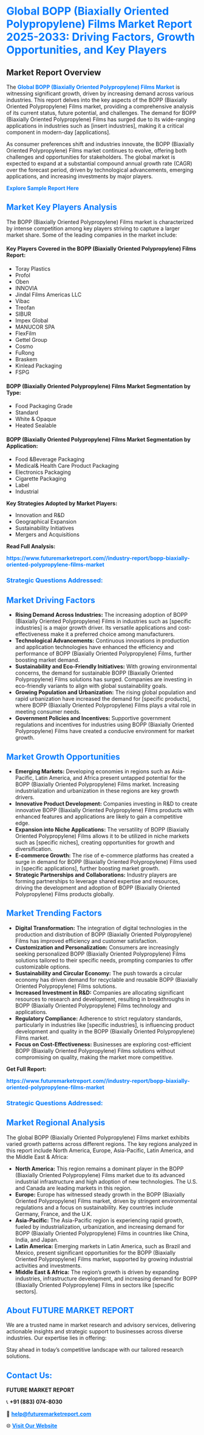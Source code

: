 <h1 style="color: #007BFF;">Global BOPP (Biaxially Oriented Polypropylene) Films Market Report 2025-2033: Driving Factors, Growth Opportunities, and Key Players</h1>

<section id="overview">
<h2>Market Report Overview</h2>
<p>The <a href="https://www.futuremarketreport.com//industry-report/bopp-biaxially-oriented-polypropylene-films-market" style="color: #007BFF; text-decoration: none;"><strong>Global BOPP (Biaxially Oriented Polypropylene) Films Market</strong></a> is witnessing significant growth, driven by increasing demand across various industries. This report delves into the key aspects of the BOPP (Biaxially Oriented Polypropylene) Films market, providing a comprehensive analysis of its current status, future potential, and challenges. The demand for BOPP (Biaxially Oriented Polypropylene) Films has surged due to its wide-ranging applications in industries such as [insert industries], making it a critical component in modern-day [applications].</p>
<p>As consumer preferences shift and industries innovate, the BOPP (Biaxially Oriented Polypropylene) Films market continues to evolve, offering both challenges and opportunities for stakeholders. The global market is expected to expand at a substantial compound annual growth rate (CAGR) over the forecast period, driven by technological advancements, emerging applications, and increasing investments by major players.</p>
</section>

<section id="overview">
<p><a href="https://www.futuremarketreport.com//request-sample/reportId=58353" style="color: #007BFF; text-decoration: none;"><strong>Explore Sample Report Here</strong></a></p>
</section>

<section id="key-players">
<h2 style="color: #007BFF;">Market Key Players Analysis</h2>
<p>The BOPP (Biaxially Oriented Polypropylene) Films market is characterized by intense competition among key players striving to capture a larger market share. Some of the leading companies in the market include:</p>
<h4>Key Players Covered in the BOPP (Biaxially Oriented Polypropylene) Films Report:</h4>
<ul><li>Toray Plastics</li><li>Profol</li><li>Oben</li><li>INNOVIA</li><li>Jindal Films Americas LLC</li><li>Vibac</li><li>Treofan</li><li>SIBUR</li><li>Impex Global</li><li>MANUCOR SPA</li><li>FlexFilm</li><li>Gettel Group</li><li>Cosmo</li><li>FuRong</li><li>Braskem</li><li>Kinlead Packaging</li><li>FSPG</li></ul>
<h4>BOPP (Biaxially Oriented Polypropylene) Films Market Segmentation by Type:</h4>
<ul><li>Food Packaging Grade</li><li>Standard</li><li>White &amp; Opaque</li><li>Heated Sealable</li></ul>

<h4>BOPP (Biaxially Oriented Polypropylene) Films Market Segmentation by Application:</h4>
<ul><li>Food &amp;Beverage Packaging</li><li>Medical&amp; Health Care Product Packaging</li><li>Electronics Packaging</li><li>Cigarette Packaging</li><li>Label</li><li>Industrial</li></ul>
<p><strong>Key Strategies Adopted by Market Players:</strong></p>
<ul>
<li>Innovation and R&D</li>
<li>Geographical Expansion</li>
<li>Sustainability Initiatives</li>
<li>Mergers and Acquisitions</li>
</ul>
</section>

<section>
<p><strong>Read Full Analysis: </strong></p><a href="https://www.futuremarketreport.com//industry-report/bopp-biaxially-oriented-polypropylene-films-market" style="color: #007BFF; text-decoration: none;"><strong>https://www.futuremarketreport.com//industry-report/bopp-biaxially-oriented-polypropylene-films-market</strong></a>
<h3 style="color: #007BFF;">Strategic Questions Addressed:</h3>
</section>

<section id="driving-factors">
<h2 style="color: #007BFF;">Market Driving Factors</h2>
<ul>
<li><strong>Rising Demand Across Industries:</strong> The increasing adoption of BOPP (Biaxially Oriented Polypropylene) Films in industries such as [specific industries] is a major growth driver. Its versatile applications and cost-effectiveness make it a preferred choice among manufacturers.</li>
<li><strong>Technological Advancements:</strong> Continuous innovations in production and application technologies have enhanced the efficiency and performance of BOPP (Biaxially Oriented Polypropylene) Films, further boosting market demand.</li>
<li><strong>Sustainability and Eco-Friendly Initiatives:</strong> With growing environmental concerns, the demand for sustainable BOPP (Biaxially Oriented Polypropylene) Films solutions has surged. Companies are investing in eco-friendly variants to align with global sustainability goals.</li>
<li><strong>Growing Population and Urbanization:</strong> The rising global population and rapid urbanization have increased the demand for [specific products], where BOPP (Biaxially Oriented Polypropylene) Films plays a vital role in meeting consumer needs.</li>
<li><strong>Government Policies and Incentives:</strong> Supportive government regulations and incentives for industries using BOPP (Biaxially Oriented Polypropylene) Films have created a conducive environment for market growth.</li>
</ul>
</section>

<section id="growth-opportunities">
<h2 style="color: #007BFF;">Market Growth Opportunities</h2>
<ul>
<li><strong>Emerging Markets:</strong> Developing economies in regions such as Asia-Pacific, Latin America, and Africa present untapped potential for the BOPP (Biaxially Oriented Polypropylene) Films market. Increasing industrialization and urbanization in these regions are key growth drivers.</li>
<li><strong>Innovative Product Development:</strong> Companies investing in R&D to create innovative BOPP (Biaxially Oriented Polypropylene) Films products with enhanced features and applications are likely to gain a competitive edge.</li>
<li><strong>Expansion into Niche Applications:</strong> The versatility of BOPP (Biaxially Oriented Polypropylene) Films allows it to be utilized in niche markets such as [specific niches], creating opportunities for growth and diversification.</li>
<li><strong>E-commerce Growth:</strong> The rise of e-commerce platforms has created a surge in demand for BOPP (Biaxially Oriented Polypropylene) Films used in [specific applications], further boosting market growth.</li>
<li><strong>Strategic Partnerships and Collaborations:</strong> Industry players are forming partnerships to leverage shared expertise and resources, driving the development and adoption of BOPP (Biaxially Oriented Polypropylene) Films products globally.</li>
</ul>
</section>

<section id="trending-factors">
<h2 style="color: #007BFF;">Market Trending Factors</h2>
<ul>
<li><strong>Digital Transformation:</strong> The integration of digital technologies in the production and distribution of BOPP (Biaxially Oriented Polypropylene) Films has improved efficiency and customer satisfaction.</li>
<li><strong>Customization and Personalization:</strong> Consumers are increasingly seeking personalized BOPP (Biaxially Oriented Polypropylene) Films solutions tailored to their specific needs, prompting companies to offer customizable options.</li>
<li><strong>Sustainability and Circular Economy:</strong> The push towards a circular economy has driven demand for recyclable and reusable BOPP (Biaxially Oriented Polypropylene) Films solutions.</li>
<li><strong>Increased Investment in R&D:</strong> Companies are allocating significant resources to research and development, resulting in breakthroughs in BOPP (Biaxially Oriented Polypropylene) Films technology and applications.</li>
<li><strong>Regulatory Compliance:</strong> Adherence to strict regulatory standards, particularly in industries like [specific industries], is influencing product development and quality in the BOPP (Biaxially Oriented Polypropylene) Films market.</li>
<li><strong>Focus on Cost-Effectiveness:</strong> Businesses are exploring cost-efficient BOPP (Biaxially Oriented Polypropylene) Films solutions without compromising on quality, making the market more competitive.</li>
</ul>
</section>

<section>
<p><strong>Get Full Report: </strong></p><a href="https://www.futuremarketreport.com//industry-report/bopp-biaxially-oriented-polypropylene-films-market" style="color: #007BFF; text-decoration: none;"><strong>https://www.futuremarketreport.com//industry-report/bopp-biaxially-oriented-polypropylene-films-market</strong></a>
<h3 style="color: #007BFF;">Strategic Questions Addressed:</h3>
</section>


<section id="regional-analysis">
<h2 style="color: #007BFF;">Market Regional Analysis</h2>
<p>The global BOPP (Biaxially Oriented Polypropylene) Films market exhibits varied growth patterns across different regions. The key regions analyzed in this report include North America, Europe, Asia-Pacific, Latin America, and the Middle East & Africa:</p>
<ul>
<li><strong>North America:</strong> This region remains a dominant player in the BOPP (Biaxially Oriented Polypropylene) Films market due to its advanced industrial infrastructure and high adoption of new technologies. The U.S. and Canada are leading markets in this region.</li>
<li><strong>Europe:</strong> Europe has witnessed steady growth in the BOPP (Biaxially Oriented Polypropylene) Films market, driven by stringent environmental regulations and a focus on sustainability. Key countries include Germany, France, and the U.K.</li>
<li><strong>Asia-Pacific:</strong> The Asia-Pacific region is experiencing rapid growth, fueled by industrialization, urbanization, and increasing demand for BOPP (Biaxially Oriented Polypropylene) Films in countries like China, India, and Japan.</li>
<li><strong>Latin America:</strong> Emerging markets in Latin America, such as Brazil and Mexico, present significant opportunities for the BOPP (Biaxially Oriented Polypropylene) Films market, supported by growing industrial activities and investments.</li>
<li><strong>Middle East & Africa:</strong> The region’s growth is driven by expanding industries, infrastructure development, and increasing demand for BOPP (Biaxially Oriented Polypropylene) Films in sectors like [specific sectors].</li>
</ul>
</section>

<footer>
<h2 style="color: #007BFF;">About FUTURE MARKET REPORT</h2>
<p>We are a trusted name in market research and advisory services, delivering actionable insights and strategic support to businesses across diverse industries. Our expertise lies in offering:</p>

<p>Stay ahead in today’s competitive landscape with our tailored research solutions.</p>

<h2 style="color: #007BFF;">Contact Us:</h2>
<p><strong>FUTURE MARKET REPORT</strong></p>
<p>📞 <strong>+91 (883) 074-8030</strong></p>
<p>📧 <strong><a href="mailto:help@futuremarketreport.com" style="color: #007BFF;">help@futuremarketreport.com</a></strong></p>
<p>🌐 <strong><a href="https://www.futuremarketreport.com/" style="color: #007BFF;">Visit Our Website</a></strong></p>
</footer>
